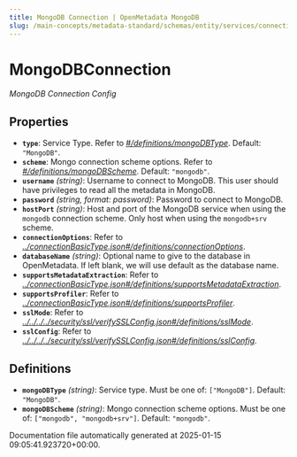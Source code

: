 ```yaml
---
title: MongoDB Connection | OpenMetadata MongoDB
slug: /main-concepts/metadata-standard/schemas/entity/services/connections/database/mongodbconnection
---
```


# MongoDBConnection

*MongoDB Connection Config*

## Properties

- **`type`**: Service Type. Refer to *[#/definitions/mongoDBType](#definitions/mongoDBType)*. Default: `"MongoDB"`.
- **`scheme`**: Mongo connection scheme options. Refer to *[#/definitions/mongoDBScheme](#definitions/mongoDBScheme)*. Default: `"mongodb"`.
- **`username`** *(string)*: Username to connect to MongoDB. This user should have privileges to read all the metadata in MongoDB.
- **`password`** *(string, format: password)*: Password to connect to MongoDB.
- **`hostPort`** *(string)*: Host and port of the MongoDB service when using the `mongodb` connection scheme. Only host when using the `mongodb+srv` scheme.
- **`connectionOptions`**: Refer to *[../connectionBasicType.json#/definitions/connectionOptions](#/connectionBasicType.json#/definitions/connectionOptions)*.
- **`databaseName`** *(string)*: Optional name to give to the database in OpenMetadata. If left blank, we will use default as the database name.
- **`supportsMetadataExtraction`**: Refer to *[../connectionBasicType.json#/definitions/supportsMetadataExtraction](#/connectionBasicType.json#/definitions/supportsMetadataExtraction)*.
- **`supportsProfiler`**: Refer to *[../connectionBasicType.json#/definitions/supportsProfiler](#/connectionBasicType.json#/definitions/supportsProfiler)*.
- **`sslMode`**: Refer to *[../../../../security/ssl/verifySSLConfig.json#/definitions/sslMode](#/../../../security/ssl/verifySSLConfig.json#/definitions/sslMode)*.
- **`sslConfig`**: Refer to *[../../../../security/ssl/verifySSLConfig.json#/definitions/sslConfig](#/../../../security/ssl/verifySSLConfig.json#/definitions/sslConfig)*.
## Definitions

- **`mongoDBType`** *(string)*: Service type. Must be one of: `["MongoDB"]`. Default: `"MongoDB"`.
- **`mongoDBScheme`** *(string)*: Mongo connection scheme options. Must be one of: `["mongodb", "mongodb+srv"]`. Default: `"mongodb"`.


Documentation file automatically generated at 2025-01-15 09:05:41.923720+00:00.
